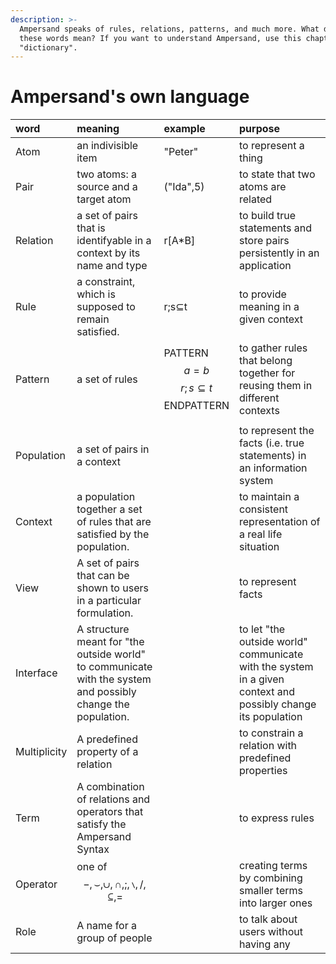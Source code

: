 ```yaml
---
description: >-
  Ampersand speaks of rules, relations, patterns, and much more. What do all
  these words mean? If you want to understand Ampersand, use this chapter as
  "dictionary".
---
```


# Ampersand's own language

| word | meaning | example | purpose |
| :--- | :--- | :--- | :--- |
| Atom | an indivisible item | "Peter" | to represent a thing |
| Pair | two atoms: a source and a target atom | \("Ida",5\) | to state that two atoms are related |
| Relation | a set of pairs that is identifyable in a context by its name and type | r\[A\*B\] | to build true statements and store pairs persistently in an application |
| Rule | a constraint, which is supposed to remain satisfied. | r;s⊆t  | to provide meaning in a given context |
| Pattern | a set of rules | PATTERN $$a = b$$$$ r;s⊆t$$ ENDPATTERN | to gather rules that belong together for reusing them in different contexts |
|  |  |  |  |
| Population | a set of pairs in a context |  | to represent the facts \(i.e. true statements\) in an information system |
| Context | a population together a set of rules that are satisfied by the population. |  | to maintain a consistent representation of a real life situation |
| View | A set of pairs that can be shown to users in a particular formulation. |  | to represent facts |
| Interface | A structure meant for "the outside world" to communicate with the system and possibly change the population. |  | to let "the outside world" communicate with the system in a given context and possibly change its population  |
| Multiplicity | A predefined property of a relation |  | to constrain a relation with predefined properties |
| Term | A combination of relations and operators that satisfy the Ampersand Syntax |  | to express rules |
| Operator | one of $$−, ⌣, ∪, ∩, ;, ∖, /, ⊆, =$$  |  | creating terms by combining smaller terms into larger ones |
| Role | A name for a group of people |  | to talk about users without having any |

